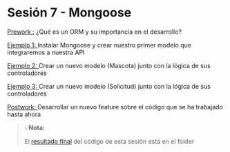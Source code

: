 # Sesión 7 - Mongoose

[Prework :](Prework/) ¿Qué es un ORM y su importancia en el desarrollo?

[Ejemplo 1: ](Ejemplo-01/)Instalar Mongoose y crear nuestro primer modelo que integraremos a nuestra API

[Ejemplo 2: ](Ejemplo-02/)Crear un nuevo modelo (Mascota) junto con la lógica de sus controladores

[Ejemplo 3: ](Ejemplo-03/)Crear un nuevo modelo (Solicitud) junto con la lógica de sus controladores

[Postwork: ](Postwork/)Desarrollar un nuevo feature sobre el código que se ha trabajado hasta ahora


> 💡**Nota:**
>
>El [resultado final](adoptapet/) del código de esta sesión está en el folder

